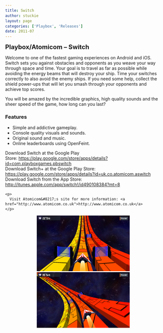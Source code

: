 ```yaml
---
title: Switch
author: stuckie
layout: page
categories: ['Playbox', 'Releases']
date: 2011-07
---
```

<span style="font-size: 20px; font-weight: bold;">Playbox/Atomicom &#8211; Switch</span>

<div>
  <p>
    Welcome to one of the fastest gaming experiences on Android and iOS. Switch sets you against obstacles and opponents as you weave your way through space and time. Your goal is to travel as far as possible while avoiding the energy beams that will destroy your ship. Time your switches correctly to also avoid the enemy ships. If you need some help, collect the shield power-ups that will let you smash through your opponents and achieve top scores.
  </p>
  
  <p>
    You will be amazed by the incredible graphics, high quality sounds and the sheer speed of the game, how long can you last?
  </p>
  
  <h3>
    Features
  </h3>
  
  <ul>
    <li>
      Simple and addictive gameplay.
    </li>
    <li>
      Console quality visuals and sounds.
    </li>
    <li>
      Original sound and music.
    </li>
    <li>
      Online leaderboards using OpenFeint.
    </li>
  </ul>
  
  <div>
    <p>
      Download Switch at the Google Play Store: <a href="https://play.google.com/store/apps/details?id=com.playboxgames.pbswitch">https://play.google.com/store/apps/details?id=com.playboxgames.pbswitch</a><br /> Download Switch+ at the Google Play Store: <a href="https://play.google.com/store/apps/details?id=uk.co.atomicom.aswitch">https://play.google.com/store/apps/details?id=uk.co.atomicom.aswitch</a><br /> Download Switch from the App Store: <a href="http://itunes.apple.com/app/switch!/id490108384?mt=8">http://itunes.apple.com/app/switch!/id490108384?mt=8</a>
    </p>
    
    <p>
      Visit Atomicom&#8217;s site for more information: <a href="http://www.atomicom.co.uk">http://www.atomicom.co.uk</a>
    </p>
  </div>
  
  <div align="center">
    <a href="/switch/switch02.png"><img title="switch02" src="switch/switch02.png" alt="" width="300" height="180" /></a><a href="/switch/switch01.png"><img title="switch01" src="/switch/switch01.png" alt="" width="300" height="180" /></a>
  </div>
</div>

&nbsp;